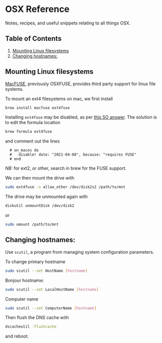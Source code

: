 
# OSX Reference

Notes, recipes, and useful snippets relating to all things OSX.

<!--BEGIN TOC-->
## Table of Contents
1. [Mounting Linux filesystems](#mounting-linux-filesystems)
2. [Changing hostnames:](#changing-hostnames)

<!--END TOC-->

## Mounting Linux filesystems
[MacFUSE](https://osxfuse.github.io/), previously OSXFUSE, provides third party support for linux file systems. 

To mount an ext4 filesystems on mac, we first install
```bash
brew install macfuse ext4fuse
```

Installing `ext4fuse` may be disabled, as per [this SO answer](https://stackoverflow.com/a/68091613). The solution is to edit the formula location
```bash
brew formula ext4fuse
```
and comment out the lines
```
  # on_macos do                                                                 
  #   disable! date: "2021-04-08", because: "requires FUSE"                     
  # end
```

*NB:* for ext2, or other, search in brew for the FUSE support.

We can then mount the drive with
```bash
sudo ext4fuse -o allow_other /dev/disk2s2 /path/to/mnt
```

The drive may be unmounted again with
```bash
diskutil unmountDisk /dev/disk2
```
or 
```bash
sudo umount /path/to/mnt
```

## Changing hostnames:
Use `scutil`, a program from managing system configuration parameters.

To change primary hostname
```bash
sudo scutil --set HostName [hostname]
```
Bonjour hostname:
```bash
sudo scutil --set LocalHostName [hostname]
```
Computer name
```bash
sudo scutil --set ComputerName [hostname]
```

Then flush the DNS cache with
```bash
dscacheutil -flushcache
```

and reboot.